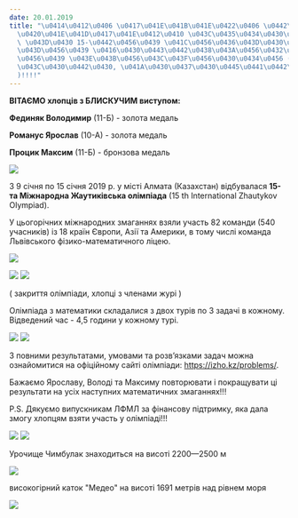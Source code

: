 ```yaml
---
date: 20.01.2019
title: "\u0414\u0412\u0406 \u0417\u041E\u041B\u041E\u0422\u0406 \u0442\u0430 \u0411\
  \u0420\u041E\u041D\u0417\u041E\u0412\u0410 \u043C\u0435\u0434\u0430\u043B\u044C\
  \ \u043D\u0430 15-\u0442\u0456\u0439 \u041C\u0456\u0436\u043D\u0430\u0440\u043E\u0434\
  \u043D\u0456\u0439 \u0416\u0430\u0443\u0442\u0438\u043A\u0456\u0432\u0441\u044C\u043A\
  \u0456\u0439 \u043E\u043B\u0456\u043C\u043F\u0456\u0430\u0434\u0456 (\u0410\u043B\
  \u043C\u0430\u0442\u0430, \u041A\u0430\u0437\u0430\u0445\u0441\u0442\u0430\u043D\
  )!!!!"
---
```

**ВІТАЄМО хлопців з БЛИСКУЧИМ виступом:**

**Фединяк Володимир**
(11-Б) - золота медаль

**Романус Ярослав**
(10-А) - золота медаль

**Процик Максим**
(11-Б) - бронзова медаль

![](/files/дві-золоті-та-бронзо-img_20190114_181611.jpg)

З 9 січня по 15 січня 2019 р. у місті Алмата (Казахстан) відбувалася
**15-та Міжнародна Жаутиківська олімпіада**
(15 th International Zhautykov Olympiad).

У цьогорічних міжнародних змаганнях взяли участь 82 команди (540 учасників) із 18 країн Європи, Азії та Америки, в тому числі команда Львівського фізико-математичного ліцею.

![](/files/дві-золоті-та-бронзо-img_20190111_150227.jpg)

![](/files/дві-золоті-та-бронзо-img_20190114_163957.jpg)
![](/files/дві-золоті-та-бронзо-img_20190114_181224.jpg)

(
закриття олімпіади, хлопці з членами журі
)

Олімпіада з математики складалися з двох турів по 3 задачі в кожному. Відведений час - 4,5 години у кожному турі.

![](/files/дві-золоті-та-бронзо-img_20190114_181623.jpg)
![](/files/дві-золоті-та-бронзо-img_20190114_181949.jpg)

З повними результатами, умовами та розв’язками задач можна ознайомитися на офіційному сайті олімпіади: https://izho.kz/problems/.

Бажаємо Ярославу, Володі та Максиму повторювати і покращувати ці результати на усіх наступних математичних змаганнях!!!

P.S. Дякуємо випускникам ЛФМЛ за фінансову підтримку, яка дала змогу хлопцям взяти участь у олімпіаді!!!

![](/files/дві-золоті-та-бронзо-img_20190110_154813.jpg)
![](/files/дві-золоті-та-бронзо-img_20190114_110212.jpg)

Урочище Чимбулак знаходиться на висоті 2200—2500 м

![](/files/дві-золоті-та-бронзо-img_20190114_115012.jpg)

високогірний каток "Медео" на висоті 1691 метрів над рівнем моря

![](/files/дві-золоті-та-бронзо-pano_20190114_113012.jpg)